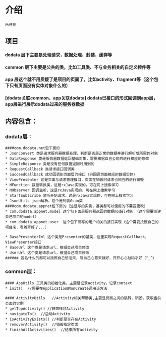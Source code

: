 # 介绍
```
乐开花
```

## 项目
#### dodata 层下主要是处理请求，数据处理、封装，缓存等
#### common 层下主要是公共的类，比如工具类、不与业务相关的自定义控件等
#### app    层这个就不用质疑了是项目的页面了，比如activity、fragment等（这个包下只有页面没有实体对象什么的）
#### [dodata关联common、app关联dodata] dodata已接口的形式回调到app层，app层进行展示dodata过来的服务器数据

## 内容包含：
### dodata层：
```
####com.dodata.net包下面的
* JsonConvert 类是请求服务器数据处理，判断是否是正常的数据并进行解析成所需的对象
* DataResponse 类是服务器数据返回基础对象，需要根据自己公司的进行相应的修改
* SimpleResponse 类是没有任何数据返回时用到的
* RequestCallback 类请求接口回调类
* SucceedCallback 成功回调到页面层的接口（只回调页面相应的数据实体）
* ViewPresenter 这是页面与请求管理接口，页面在销毁时请求也相应的进行销毁
* MFunction 数据转换类，这是rxJava实现的，可在网上搜索学习
* MObserver 回调监听，这是rxJava实现的，可在网上搜索学习
* StartSubscribe 监听开始请求，这是rxJava实现的，可在网上搜索学习
* JsonUtils json解析，这个是封装Gson类
####com.dodata.appnet包下面的（这是写的实例，基类都可以使用的不需要更改）
* com.dodata.appnet.model 这个包下面是服务器返回的数据model对象 （这个需要创建自己项目的model）
* com.dodata.appnet.user  这个包下面写的用户相关的接口实现（这个需要按照自己的项目来，看着弄好了...）

* BasePresenterIml 这个类是Presenter的基类，这里实现RequestCallback、ViewPresenter接口
* BaseUrl 这个类是请求url，根据自己项目修改
* UserUrl 这个类是请求url，根据自己项目修改
###### 包名什么的都可以按照自己想法来，随自己心意来就好，开开心心敲码才好（^_^）
```

### common层：
```
#### AppUtils 工具类的初始化类，主要是记录activity，记录context
* init()  //需要在Application的onCreate调用该方法

#### ActivityUtils   //Activity相关帮助类,主要是页面之间的跳转，销毁，获取当前页面的实例
* getTopActivity() //获取栈顶Activity
* navigateTo()  //启动Activity
* isActivityExists() //判断是否存在Activity
* removerActivity()  //销毁指定页面
* finishAllActivities()  //结束所有activity


```
